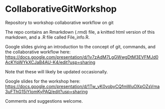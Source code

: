 # CollaborativeGitWorkshop
Repository to workshop collaborative workflow on git

The repo contains an Rmarkdown (.rmd) file, a knitted html version of this markdown, and a .R file called File_info.R.

Google slides giving an introduction to the concept of git, commands, and the collaborative workflow here: https://docs.google.com/presentation/d/1v7zAdM7LgGWwgDtM3EVFMJd0AcKYqWYkXCJaB4AU-K4/edit?usp=sharing

Note that these will likely be updated occasionally.

Google slides for the workshop here:
https://docs.google.com/presentation/d/1Tw_yK0vobyCQfmWuOXpOZsVma3uFThG15iYIomKyPAQ/edit?usp=sharing

Comments and suggestions welcome.

